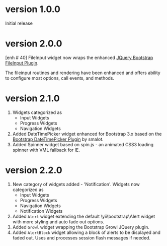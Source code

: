 version 1.0.0
=============
Initial release

version 2.0.0
=============
[enh # 40] FileInput widget now wraps the enhanced [JQuery Bootstrap FileInput Plugin](http://github.com/kartik-v/bootstrap-fileinput). 

The fileinput routines and rendering have been enhanced and offers ability to configure most options, call events, and methods.

version 2.1.0
=============

1. Widgets categorized as
   - Input Widgets
   - Progress Widgets
   - Navigation Widgets
2. Added DateTimePicker widget enhanced for Bootstrap 3.x based on the [Bootstrap DateTimePicker Plugin](http://www.malot.fr/bootstrap-datetimepicker/) by smalot.
3. Added Spinner widget based on spin.js - an animated CSS3 loading spinner with VML fallback for IE.


version 2.2.0
=============

1. New category of widgets added - 'Notification'. Widgets now categorized as
   - Input Widgets
   - Progress Widgets
   - Navigation Widgets
   - Notification Widgets
2. Added `Alert` widget extending the default \yii\bootstrap\Alert widget with more styling and auto fade out options.
3. Added `Growl` widget wrapping the Bootstrap Growl JQuery plugin.
4. Added `AlertBlock` widget allowing a block of alerts to be displayed and faded out. Uses and processes session flash messages if needed.
